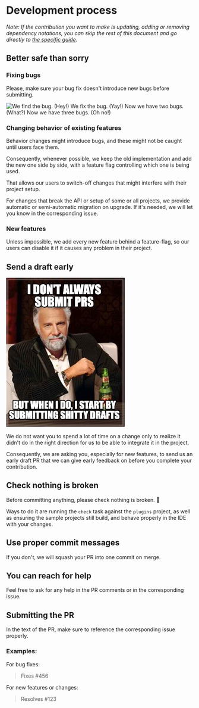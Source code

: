 # Development process

_Note: If the contribution you want to make is updating, adding or removing dependency notations, you can skip the rest of this document and go directly to [the specific guide](dependency-notations-updates.md)._

## Better safe than sorry

### Fixing bugs

Please, make sure your bug fix doesn't introduce new bugs before submitting.

![We find the bug. (Hey!) We fix the bug. (Yay!) Now we have two bugs. (What?) Now we have three bugs. (Oh no!)](https://i.redd.it/b1b640z9b3c21.jpg)

### Changing behavior of existing features

Behavior changes might introduce bugs, and these might not be caught until users face them.

Consequently, whenever possible, we keep the old implementation and add the new one side by side, with a feature flag controlling which one is being used.

That allows our users to switch-off changes that might interfere with their project setup.

For changes that break the API or setup of some or all projects, we provide automatic or semi-automatic migration on upgrade. If it's needed, we will let you know in the corresponding issue.

### New features

Unless impossible, we add every new feature behind a feature-flag, so our users can disable it if it causes any problem in their project.

## Send a draft early

![I don't always submit PRs, but when I do, I start by submitting shitty drafts.](../../img/i-dont-always-submit-prs.jpg)

We do not want you to spend a lot of time on a change only to realize it didn't do in the right direction for us to be able to integrate it in the project.

Consequently, we are asking you, especially for new features, to send us an early draft PR that we can give early feedback on before you complete your contribution.

## Check nothing is broken

Before committing anything, please check nothing is broken. 🙏

Ways to do it are running the `check` task against the `plugins` project, as well as ensuring the sample projects still build, and behave properly in the IDE with your changes.

## Use proper commit messages

If you don't, we will squash your PR into one commit on merge.

## You can reach for help

Feel free to ask for any help in the PR comments or in the corresponding issue.

## Submitting the PR

In the text of the PR, make sure to reference the corresponding issue properly.

### Examples:

For bug fixes:
> Fixes #456

For new features or changes:
> Resolves #123
